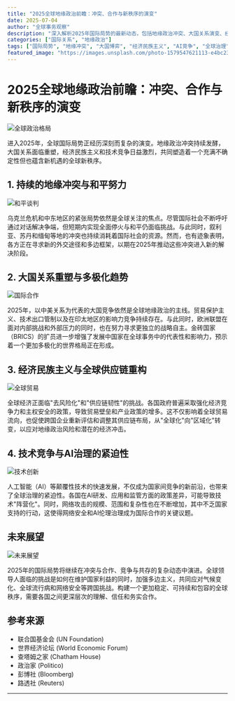 ```yaml
---
title: "2025全球地缘政治前瞻：冲突、合作与新秩序的演变"
date: 2025-07-04
author: "全球事务观察"
description: "深入解析2025年国际局势的最新动态，包括地缘政治冲突、大国关系演变、经济民族主义抬头及技术竞争等关键议题，展望全球秩序的未来走向。"
categories: ["国际关系", "地缘政治"]
tags: ["国际局势", "地缘冲突", "大国博弈", "经济民族主义", "AI竞争", "全球治理"]
featured_image: "https://images.unsplash.com/photo-1579547621113-e4bc2358494e"
---
```


# 2025全球地缘政治前瞻：冲突、合作与新秩序的演变

![全球政治格局](https://images.unsplash.com/photo-1579547621113-e4bc2358494e)

进入2025年，全球国际局势正经历深刻而复杂的演变。地缘政治冲突持续发酵，大国关系面临重塑，经济民族主义和技术竞争日益激烈，共同塑造着一个充满不确定性但也蕴含新机遇的全球新秩序。

## 1\. 持续的地缘冲突与和平努力

![和平谈判](https://images.unsplash.com/photo-1529634597503-139d3726fed5)

乌克兰危机和中东地区的紧张局势依然是全球关注的焦点。尽管国际社会不断呼吁通过对话解决争端，但短期内实现全面停火与和平仍面临挑战。与此同时，叙利亚、苏丹和缅甸等地的冲突也持续消耗着国际社会的资源。然而，也有迹象表明，各方正在寻求新的外交途径和多边框架，以期在2025年推动这些冲突进入新的解决阶段。

## 2\. 大国关系重塑与多极化趋势

![国际合作](https://images.unsplash.com/photo-1511920170033-f8396924c348)

2025年，以中美关系为代表的大国竞争依然是全球地缘政治的主线。贸易保护主义、技术出口管制以及在印太地区的影响力竞争持续存在。与此同时，欧洲联盟在面对内部挑战和外部压力的同时，也在努力寻求更独立的战略自主。金砖国家（BRICS）的扩员进一步增强了发展中国家在全球事务中的代表性和影响力，预示着一个更加多极化的世界格局正在形成。

## 3\. 经济民族主义与全球供应链重构

![全球贸易](https://images.unsplash.com/photo-1578575437130-527eed3abbec)

全球经济正面临"去风险化"和"供应链韧性"的挑战。各国政府普遍采取强化经济竞争力和主权安全的政策，导致贸易壁垒和产业政策的增多。这不仅影响着全球贸易流向，也促使跨国企业重新评估和调整其供应链布局，从"全球化"向"区域化"转变，以应对地缘政治风险和潜在的经济冲击。

## 4\. 技术竞争与AI治理的紧迫性

![技术创新](https://images.unsplash.com/photo-1620712943543-bcc4680e7485)

人工智能（AI）等颠覆性技术的快速发展，不仅成为国家间竞争的新前沿，也带来了全球治理的紧迫性。各国在AI研发、应用和监管方面的政策差异，可能导致技术"阵营化"。同时，网络攻击的规模、范围和复杂性也在不断增加，其中不乏国家支持的行动，这使得网络安全和AI伦理治理成为国际合作的关键议题。

## 未来展望

![未来展望](https://images.unsplash.com/photo-1532187863486-abf9dbad1b69)

2025年的国际局势将继续在冲突与合作、竞争与共存的复杂动态中演进。全球领导人面临的挑战是如何在维护国家利益的同时，加强多边主义，共同应对气候变化、全球流行病和网络安全等跨国挑战。构建一个更加稳定、可持续和包容的全球秩序，需要各国之间更深层次的理解、信任和务实合作。

## 参考来源

  - 联合国基金会 (UN Foundation)
  - 世界经济论坛 (World Economic Forum)
  - 查塔姆之家 (Chatham House)
  - 政治家 (Politico)
  - 彭博社 (Bloomberg)
  - 路透社 (Reuters)

-----